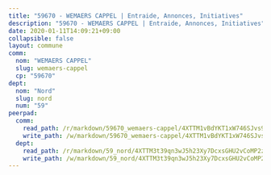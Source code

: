 ```yaml
---
title: "59670 - WEMAERS CAPPEL | Entraide, Annonces, Initiatives"
description: "59670 - WEMAERS CAPPEL | Entraide, Annonces, Initiatives"
date: 2020-01-11T14:09:21+09:00
collapsible: false
layout: commune
comm:
  nom: "WEMAERS CAPPEL"
  slug: wemaers-cappel
  cp: "59670"
dept:
  nom: "Nord"
  slug: nord
  num: "59"
peerpad:
  comm:
    read_path: /r/markdown/59670_wemaers-cappel/4XTTM1vBdYKT1xW746SJvs94TGHDjCtJsLkAvzVbRDojFEcHa
    write_path: /w/markdown/59670_wemaers-cappel/4XTTM1vBdYKT1xW746SJvs94TGHDjCtJsLkAvzVbRDojFEcHa-K3TgUZwgtmdYmPBK583BkuaNgfAQUZb8iLZE2bxfQa8v7cJEfFwQVKnAyZvEX67TgdkE32U1nuwXyNmu5PPBpz3RQ1UwnrdSyQENB6eEaUTgHpgRx5gE94ZapwF1SeTjtd2f5tgt
  dept:
    read_path: /r/markdown/59_nord/4XTTM3t39qn3wJ5h23Xy7DcxsGHU2vCoMP2z3iS4TUn3TrtdJ
    write_path: /w/markdown/59_nord/4XTTM3t39qn3wJ5h23Xy7DcxsGHU2vCoMP2z3iS4TUn3TrtdJ-K3TgTuZGkuZqXfr6fpmH7pGsMT6ndvZQMyRDze5QBt7XScLWHoBi246kLoDKpTH2Yo4f3AFSSJqGc2ozvNww7qPLqsDjpvahxCbQ6F5znbfjp6kVgaDcTYc9LyhwSfYuCevnvZUQ
---
```


